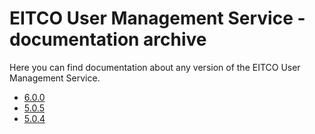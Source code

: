 
# EITCO User Management Service - documentation archive

Here you can find documentation about any version of the EITCO User Management Service.

 * [6.0.0](archive/6.0.0)
 * [5.0.5](archive/5.0.5)
 * [5.0.4](archive/5.0.4)
